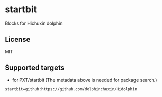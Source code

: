 # startbit

Blocks for Hichuxin dolphin
## License

MIT

## Supported targets

* for PXT/startbit
(The metadata above is needed for package search.)

```package
startbit=github:https://github.com/dolphinchuxin/Hidolphin
```

